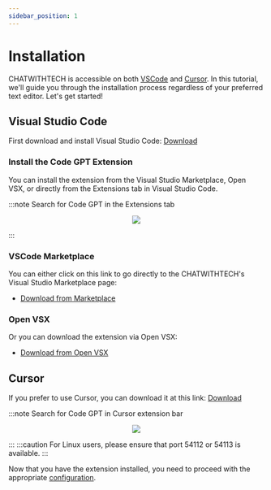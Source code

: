 ```yaml
---
sidebar_position: 1
---
```


# Installation

CHATWITHTECH is accessible on both [VSCode](https://code.visualstudio.com/) and [Cursor](https://cursor.sh/). In this tutorial, we'll guide you through the installation process regardless of your preferred text editor. Let's get started!

## Visual Studio Code
First download and install Visual Studio Code: [Download](https://code.visualstudio.com/download)

### Install the Code GPT Extension
You can install the extension from the Visual Studio Marketplace, Open VSX, or directly from the Extensions tab in Visual Studio Code.

:::note Search for Code GPT in the Extensions tab
<p align="center">
      <img src="https://github.com/davila7/code-gpt-docs/assets/37567214/7c3ad6a3-0f91-4d14-82df-b21fdf6521d0"/>
</p>
:::

### VSCode Marketplace
You can either click on this link to go directly to the CHATWITHTECH's Visual Studio Marketplace page:
- [Download from Marketplace](https://marketplace.visualstudio.com/items?itemName=DanielSanMedium.dsCHATWITHTECH)

### Open VSX
Or you can download the extension via Open VSX:
- [Download from Open VSX](https://open-vsx.org/extension/DanielSanMedium/dsCHATWITHTECH)


## Cursor
If you prefer to use Cursor, you can download it at this link: [Download](https://cursor.sh/)

:::note Search for Code GPT in Cursor extension bar
<p align="center">
      <img src="https://github.com/davila7/code-gpt-docs/assets/37567214/e0ab03e2-06f8-4e3c-bc25-1cd630583410"/>
</p>

:::
:::caution
For Linux users, please ensure that port 54112 or 54113 is available.
:::




Now that you have the extension installed, you need to proceed with the appropriate [configuration](/docs/tutorial-basics/configuration).
